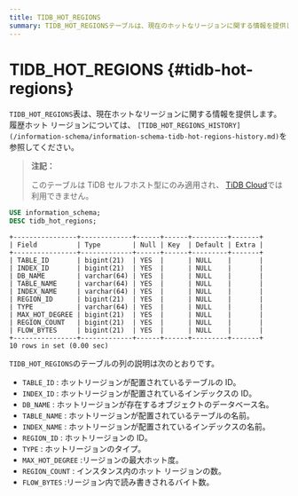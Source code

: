 ```yaml
---
title: TIDB_HOT_REGIONS
summary: TIDB_HOT_REGIONSテーブルは、現在のホットなリージョンに関する情報を提供します。履歴ホットリージョンについては、TIDB_HOT_REGIONS_HISTORYを参照してください。このテーブルはTiDBセルフホスト型にのみ適用され、TiDB Cloudでは利用できません。テーブルの列の説明は次のとおりです。TABLE_ID、INDEX_ID、DB_NAME、TABLE_NAME、INDEX_NAME、REGION_ID、TYPE、MAX_HOT_DEGREE、REGION_COUNT、FLOW_BYTES。
---
```


# TIDB_HOT_REGIONS {#tidb-hot-regions}

`TIDB_HOT_REGIONS`表は、現在ホットなリージョンに関する情報を提供します。履歴ホット リージョンについては、 `[TIDB_HOT_REGIONS_HISTORY](/information-schema/information-schema-tidb-hot-regions-history.md)`を参照してください。

> **注記：**
>
> このテーブルは TiDB セルフホスト型にのみ適用され、 [TiDB Cloud](https://docs.pingcap.com/tidbcloud/)では利用できません。

```sql
USE information_schema;
DESC tidb_hot_regions;
```

    +----------------+-------------+------+------+---------+-------+
    | Field          | Type        | Null | Key  | Default | Extra |
    +----------------+-------------+------+------+---------+-------+
    | TABLE_ID       | bigint(21)  | YES  |      | NULL    |       |
    | INDEX_ID       | bigint(21)  | YES  |      | NULL    |       |
    | DB_NAME        | varchar(64) | YES  |      | NULL    |       |
    | TABLE_NAME     | varchar(64) | YES  |      | NULL    |       |
    | INDEX_NAME     | varchar(64) | YES  |      | NULL    |       |
    | REGION_ID      | bigint(21)  | YES  |      | NULL    |       |
    | TYPE           | varchar(64) | YES  |      | NULL    |       |
    | MAX_HOT_DEGREE | bigint(21)  | YES  |      | NULL    |       |
    | REGION_COUNT   | bigint(21)  | YES  |      | NULL    |       |
    | FLOW_BYTES     | bigint(21)  | YES  |      | NULL    |       |
    +----------------+-------------+------+------+---------+-------+
    10 rows in set (0.00 sec)

`TIDB_HOT_REGIONS`のテーブルの列の説明は次のとおりです。

-   `TABLE_ID` : ホットリージョンが配置されているテーブルの ID。
-   `INDEX_ID` : ホットリージョンが配置されているインデックスの ID。
-   `DB_NAME` : ホットリージョンが存在するオブジェクトのデータベース名。
-   `TABLE_NAME` : ホットリージョンが配置されているテーブルの名前。
-   `INDEX_NAME` : ホットリージョンが配置されているインデックスの名前。
-   `REGION_ID` : ホットリージョンの ID。
-   `TYPE` : ホットリージョンのタイプ。
-   `MAX_HOT_DEGREE` :リージョンの最大ホット度。
-   `REGION_COUNT` : インスタンス内のホット リージョンの数。
-   `FLOW_BYTES` :リージョン内で読み書きされるバイト数。
